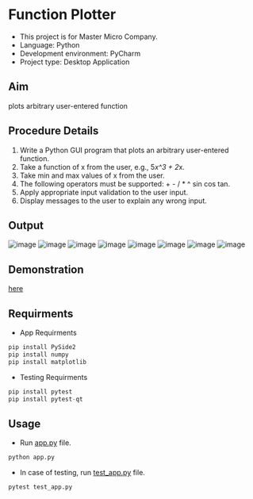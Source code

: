 # Function Plotter
- This project is for Master Micro Company.
- Language: Python
- Development environment: PyCharm
- Project type: Desktop Application
## Aim
plots arbitrary user-entered function 
## Procedure Details
1. Write a Python GUI program that plots an arbitrary user-entered function.
2. Take a function of x from the user, e.g., 5*x^3 + 2*x.
3. Take min and max values of x from the user.
4. The following operators must be supported: + - / * ^ sin cos tan.
5. Apply appropriate input validation to the user input.
6. Display messages to the user to explain any wrong input.
## Output
![image](https://github.com/AhMmedMahmoud/Function-Plotter/assets/104006521/424e3ae4-6f09-422f-a771-baf2603b225a)
![image](https://github.com/AhMmedMahmoud/Function-Plotter/assets/104006521/521b9d71-1ee3-4d6b-b17b-83946ea126fd)
![image](https://github.com/AhMmedMahmoud/Function-Plotter/assets/104006521/814af8b6-1ba5-449d-b884-2a46df80e3e1)
![image](https://github.com/AhMmedMahmoud/Function-Plotter/assets/104006521/1a7f7b1d-24a1-4a63-a760-6480ad25b4bd)
![image](https://github.com/AhMmedMahmoud/Function-Plotter/assets/104006521/03b03c2d-9755-4856-b5bb-02d3596b9b7e)
![image](https://github.com/AhMmedMahmoud/Function-Plotter/assets/104006521/b8c5a08c-7a50-4385-84b7-3c21fc1b4919)
![image](https://github.com/AhMmedMahmoud/Function-Plotter/assets/104006521/5705a7a2-5410-432b-b20d-0f1559b48ceb)
![image](https://github.com/AhMmedMahmoud/Function-Plotter/assets/104006521/acf2cb17-80ee-4cd6-bf99-5cb0fdb4d877)

## Demonstration
[here](https://drive.google.com/file/d/10SFa9VwcOm5OibtIMCH5IV0c51rp6eFK/view?usp=sharing)

## Requirments
* App Requirments 
```python
pip install PySide2
pip install numpy
pip install matplotlib
```
* Testing Requirments
```python
pip install pytest
pip install pytest-qt
```

## Usage
* Run [app.py](app.py) file.
```python
python app.py
```
* In case of testing, run [test_app.py](test_app.py) file.
```python
pytest test_app.py
```
